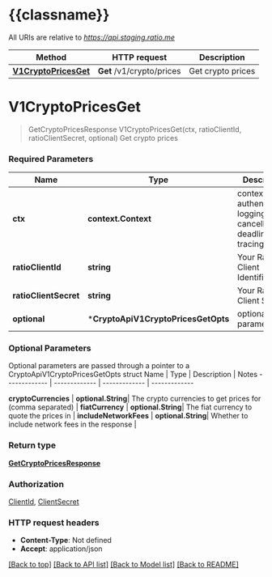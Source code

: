 # {{classname}}

All URIs are relative to *https://api.staging.ratio.me*

Method | HTTP request | Description
------------- | ------------- | -------------
[**V1CryptoPricesGet**](CryptoApi.md#V1CryptoPricesGet) | **Get** /v1/crypto/prices | Get crypto prices

# **V1CryptoPricesGet**
> GetCryptoPricesResponse V1CryptoPricesGet(ctx, ratioClientId, ratioClientSecret, optional)
Get crypto prices

### Required Parameters

Name | Type | Description  | Notes
------------- | ------------- | ------------- | -------------
 **ctx** | **context.Context** | context for authentication, logging, cancellation, deadlines, tracing, etc.
  **ratioClientId** | **string**| Your Ratio Client Identifier | 
  **ratioClientSecret** | **string**| Your Ratio Client Secret | 
 **optional** | ***CryptoApiV1CryptoPricesGetOpts** | optional parameters | nil if no parameters

### Optional Parameters
Optional parameters are passed through a pointer to a CryptoApiV1CryptoPricesGetOpts struct
Name | Type | Description  | Notes
------------- | ------------- | ------------- | -------------


 **cryptoCurrencies** | **optional.String**| The crypto currencies to get prices for (comma separated) | 
 **fiatCurrency** | **optional.String**| The fiat currency to quote the prices in | 
 **includeNetworkFees** | **optional.String**| Whether to include network fees in the response | 

### Return type

[**GetCryptoPricesResponse**](GetCryptoPricesResponse.md)

### Authorization

[ClientId](../README.md#ClientId), [ClientSecret](../README.md#ClientSecret)

### HTTP request headers

 - **Content-Type**: Not defined
 - **Accept**: application/json

[[Back to top]](#) [[Back to API list]](../README.md#documentation-for-api-endpoints) [[Back to Model list]](../README.md#documentation-for-models) [[Back to README]](../README.md)

